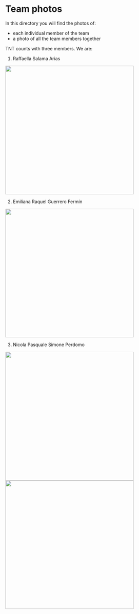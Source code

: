 # Team photos

In this directory you will find the photos of:
- each individual member of the team
- a photo of all the team members together

TNT counts with three members. We are:

1) Raffaella Salama Arias

<img src="Photo of Raffaella Salama A.jpeg" width="400">

2) Emiliana Raquel Guerrero Fermín

<img src="Photo of Emiliana Guerrero.jpeg" width="400">

3) Nicola Pasquale Simone Perdomo

<img src="Photo of Nicola Simone.jpeg" width="400">

<img src="Photo of the team.jpeg" width="400">
